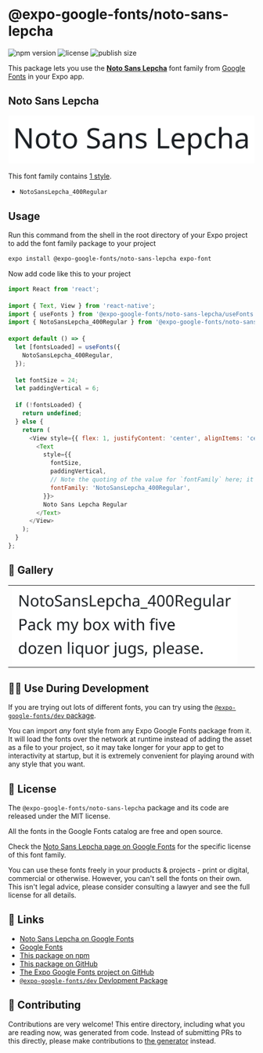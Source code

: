# @expo-google-fonts/noto-sans-lepcha

![npm version](https://flat.badgen.net/npm/v/@expo-google-fonts/noto-sans-lepcha)
![license](https://flat.badgen.net/github/license/expo/google-fonts)
![publish size](https://flat.badgen.net/packagephobia/install/@expo-google-fonts/noto-sans-lepcha)

This package lets you use the [**Noto Sans Lepcha**](https://fonts.google.com/specimen/Noto+Sans+Lepcha) font family from [Google Fonts](https://fonts.google.com/) in your Expo app.

## Noto Sans Lepcha

![Noto Sans Lepcha](./font-family.png)

This font family contains [1 style](#-gallery).

- `NotoSansLepcha_400Regular`

## Usage

Run this command from the shell in the root directory of your Expo project to add the font family package to your project
```sh
expo install @expo-google-fonts/noto-sans-lepcha expo-font
```

Now add code like this to your project
```js
import React from 'react';

import { Text, View } from 'react-native';
import { useFonts } from '@expo-google-fonts/noto-sans-lepcha/useFonts';
import { NotoSansLepcha_400Regular } from '@expo-google-fonts/noto-sans-lepcha/400Regular';

export default () => {
  let [fontsLoaded] = useFonts({
    NotoSansLepcha_400Regular,
  });

  let fontSize = 24;
  let paddingVertical = 6;

  if (!fontsLoaded) {
    return undefined;
  } else {
    return (
      <View style={{ flex: 1, justifyContent: 'center', alignItems: 'center' }}>
        <Text
          style={{
            fontSize,
            paddingVertical,
            // Note the quoting of the value for `fontFamily` here; it expects a string!
            fontFamily: 'NotoSansLepcha_400Regular',
          }}>
          Noto Sans Lepcha Regular
        </Text>
      </View>
    );
  }
};

```

## 🔡 Gallery


||||
|-|-|-|
|![NotoSansLepcha_400Regular](.//400Regular/NotoSansLepcha_400Regular.ttf.png)||||


## 👩‍💻 Use During Development

If you are trying out lots of different fonts, you can try using the [`@expo-google-fonts/dev` package](https://github.com/freeboub/google-fonts/tree/master/font-packages/dev#readme).

You can import *any* font style from any Expo Google Fonts package from it. It will load the fonts
over the network at runtime instead of adding the asset as a file to your project, so it may take longer
for your app to get to interactivity at startup, but it is extremely convenient
for playing around with any style that you want.

## 📖 License

The `@expo-google-fonts/noto-sans-lepcha` package and its code are released under the MIT license.

All the fonts in the Google Fonts catalog are free and open source.

Check the [Noto Sans Lepcha page on Google Fonts](https://fonts.google.com/specimen/Noto+Sans+Lepcha) for the specific license of this font family.

You can use these fonts freely in your products & projects - print or digital, commercial or otherwise. However, you can't sell the fonts on their own. This isn't legal advice, please consider consulting a lawyer and see the full license for all details.

## 🔗 Links

- [Noto Sans Lepcha on Google Fonts](https://fonts.google.com/specimen/Noto+Sans+Lepcha)
- [Google Fonts](https://fonts.google.com/)
- [This package on npm](https://www.npmjs.com/package/@expo-google-fonts/noto-sans-lepcha)
- [This package on GitHub](https://github.com/freeboub/google-fonts/tree/master/font-packages/noto-sans-lepcha)
- [The Expo Google Fonts project on GitHub](https://github.com/freeboub/google-fonts)
- [`@expo-google-fonts/dev` Devlopment Package](https://github.com/freeboub/google-fonts/tree/master/font-packages/dev)

## 🤝 Contributing

Contributions are very welcome! This entire directory, including what you are reading now, was generated from code. Instead of submitting PRs to this directly, please make contributions to [the generator](https://github.com/freeboub/google-fonts/tree/master/packages/generator) instead.
